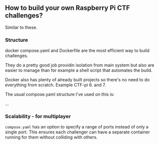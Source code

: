 ## How to build your own Raspberry Pi CTF challenges?

Similar to these.

### Structure

docker compose.yaml and Dockerfile are the most efficient way to build challenges.

They do a pretty good job providin isolation from main system but also are easier
to manage than for example a shell script that automates the build.

Docker also has plenty of already built projects so there's no need to do everything from scratch.
Example CTF-pi 6. and 7.

The usual compose.yaml structure I've used on this is:

...




### Scalability - for multiplayer

`compose.yaml` has an option to specify a range of ports instead of only a single port.
This ensures each challenger can have a separate container running for them without colliding with others.


